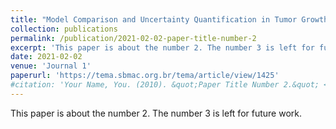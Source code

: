 ```yaml
---
title: "Model Comparison and Uncertainty Quantification in Tumor Growth"
collection: publications
permalink: /publication/2021-02-02-paper-title-number-2
excerpt: 'This paper is about the number 2. The number 3 is left for future work.'
date: 2021-02-02
venue: 'Journal 1'
paperurl: 'https://tema.sbmac.org.br/tema/article/view/1425'
#citation: 'Your Name, You. (2010). &quot;Paper Title Number 2.&quot; <i>Journal 1</i>. 1(2).'
---
```

This paper is about the number 2. The number 3 is left for future work.

